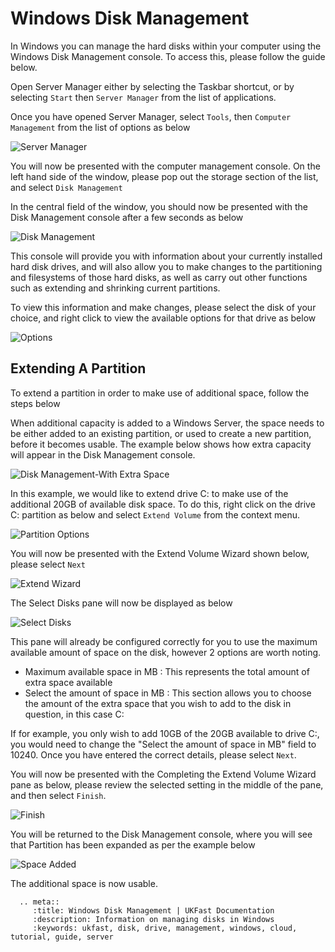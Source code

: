 # Windows Disk Management

In Windows you can manage the hard disks within your computer using the Windows Disk Management console.  To access this, please follow the guide below.

Open Server Manager either by selecting the Taskbar shortcut, or by selecting `Start` then `Server Manager` from the list of applications.

Once you have opened Server Manager, select `Tools`, then `Computer Management` from the list of options as below

![Server Manager](Images/diskmanagement/contextmenu.PNG)

You will now be presented with the computer management console. On the left hand side of the window, please pop out the storage section of the list, and select `Disk Management`

In the central field of the window, you should now be presented with the Disk Management console after a few seconds as below

![Disk Management](Images/diskmanagement/diskmanagement.PNG)

This console will provide you with information about your currently installed hard disk drives, and will also allow you to make changes to the partitioning and filesystems of those hard disks, as well as carry out other functions such as extending and shrinking current partitions.

To view this information and make changes, please select the disk of your choice, and right click to view the available options for that drive as below

![Options](Images/diskmanagement/diskmanagementcontextmenu.PNG)

## Extending A Partition

To extend a partition in order to make use of additional space, follow the steps below

When additional capacity is added to a Windows Server, the space needs to be either added to an existing partition, or used to create a new partition, before it becomes usable. The example below shows how extra capacity will appear in the Disk Management console.

![Disk Management-With Extra Space](Images/diskmanagement/freespacevisible.PNG)

In this example, we would like to extend drive C: to make use of the additional 20GB of available disk space. To do this, right click on the drive C: partition as below and select `Extend Volume` from the context menu.

![Partition Options](Images/diskmanagement/rightclickpartition.PNG)

You will now be presented with the Extend Volume Wizard shown below, please select `Next`

![Extend Wizard](Images/diskmanagement/extendwizard.PNG)

The Select Disks pane will now be displayed as below

![Select Disks](Images/diskmanagement/spaceselect.PNG)

This pane will already be configured correctly for you to use the maximum available amount of space on the disk, however 2 options are worth noting.

- Maximum available space in MB : This represents the total amount of extra space available
- Select the amount of space in MB : This section allows you to choose the amount of the extra space that you wish to add to the disk in question, in this case C:

If for example, you only wish to add 10GB of the 20GB available to drive C:, you would need to change the "Select the amount of space in MB" field to 10240. Once you have entered the correct details, please select `Next`.

You will now be presented with the Completing the Extend Volume Wizard pane as below, please review the selected setting in the middle of the pane, and then select `Finish`.

![Finish](Images/diskmanagement/complete.PNG)

You will be returned to the Disk Management console, where you will see that Partition has been expanded as per the example below

![Space Added](Images/diskmanagement/diskmanwithspaceadded.PNG)

The additional space is now usable.

```eval_rst
  .. meta::
     :title: Windows Disk Management | UKFast Documentation
     :description: Information on managing disks in Windows
     :keywords: ukfast, disk, drive, management, windows, cloud, tutorial, guide, server
